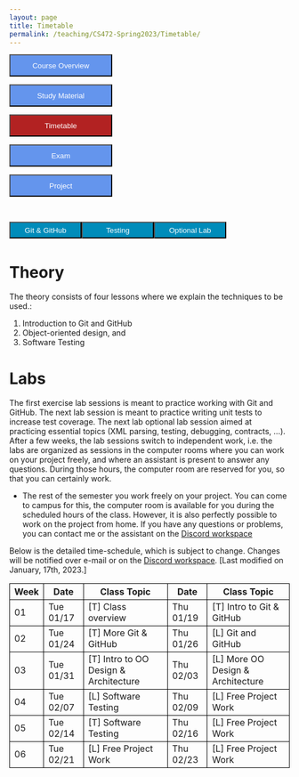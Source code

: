 ```yaml
---
layout: page
title: Timetable
permalink: /teaching/CS472-Spring2023/Timetable/
---
```

<form action="/teaching/CS472-Spring2023/">
    <input type="submit" style="background-color:cornflowerblue;color:white;width:185px;
height:40px;" value="Course Overview" />
</form>
<form action="/teaching/CS472-Spring2023/study_material/">
    <input type="submit" style="background-color:cornflowerblue;color:white;width:185px;
height:40px;" value="Study Material" />
</form>
<form action="/teaching/CS472-Spring2023/Timetable/">
    <input type="submit" style="background-color:firebrick;color:white;width:185px;
height:40px;" value="Timetable" />
</form>
<form action="/teaching/CS472-Spring2023/Exam/">
    <input type="submit" style="background-color:cornflowerblue;color:white;width:185px;
height:40px;" value="Exam" />
</form>
<form action="/teaching/CS472-Spring2023/project/">
    <input type="submit" style="background-color:cornflowerblue;color:white;width:185px;
height:40px;" value="Project" />
</form>

<br/>

<div class="main-component">
<form action="/teaching/CS472-Spring2023/Timetable/Git_and_GitHub/">
    <input type="submit" style="background-color:#008CBA;float:left; color:white;width:130px;
height:30px;" value="Git & GitHub" />
</form>
<form action="/teaching/CS472-Spring2023/Timetable/dynamic_analysis/">
    <input type="submit" style="background-color:#008CBA;float:left;color:white;width:130px;
height:30px;" value="Testing" />
</form>
<form action="/teaching/CS472-Spring2023/Timetable/optional_lab/">
    <input type="submit" style="background-color:#008CBA;float:left;color:white;width:130px;
height:30px;" value="Optional Lab" />
</form>
</div>

<br/>
<br/>

Theory
========
The theory consists of four lessons where we explain the techniques to be used.: 
1. Introduction to Git and GitHub 
2. Object-oriented design, and 
3. Software Testing

Labs
========
The first exercise lab sessions is meant to practice working with Git and GitHub.
The next lab session is meant to practice writing unit tests to increase test coverage.
The next lab optional lab session aimed at practicing essential topics (XML parsing, testing, debugging, contracts, ...). 
After a few weeks, the lab sessions switch to independent work, i.e. the labs are organized as sessions 
in the computer rooms where you can work on your project freely, and where an assistant is 
present to answer any questions. During those hours, the computer room are reserved for you, 
so that you can certainly work.



* The rest of the semester you work freely on your project. You can come to campus for this, the 
computer room is available for you during the scheduled hours of the class. 
However, it is also perfectly possible to work on the project from home. If you have any questions 
or problems, you can contact me or the assistant on the [Discord workspace](https://discord.gg/CQUCUFTcDY)


Below is the detailed time-schedule, which is subject to change. Changes will be notified over e-mail or on the [Discord workspace](https://discord.gg/CQUCUFTcDY). [Last modified on January, 17th, 2023.] 

<table style="border-collapse:collapse;">
<tr >
<th style="border: 1px solid black;">Week</th>
<th style="border: 1px solid black;">Date</th>
<th style="border: 1px solid black;">Class Topic</th>
<th style="border: 1px solid black;">Date</th>
<th style="border: 1px solid black;">Class Topic</th>
</tr>

<tr>
<td style="border: 1px solid black;">01</td>
<td style="border: 1px solid black;">Tue 01/17</td>
<td style="border: 1px solid black;">[T] Class overview</td>
<td style="border: 1px solid black;">Thu 01/19</td>
<td style="border: 1px solid black;">[T] Intro to Git & GitHub </td>
</tr>

<tr>
<td style="border: 1px solid black;">02</td>
<td style="border: 1px solid black;">Tue 01/24</td>
<td style="border: 1px solid black;">[T] More Git & GitHub </td>
<td style="border: 1px solid black;">Thu 01/26 </td>
<td style="border: 1px solid black;">[L] Git and GitHub</td>
</tr>

<tr>
<td style="border: 1px solid black;">03</td>
<td style="border: 1px solid black;">Tue 01/31 </td>
<td style="border: 1px solid black;">[T] Intro to OO Design & Architecture</td>
<td style="border: 1px solid black;">Thu 02/03 </td>
<td style="border: 1px solid black;">[L] More OO Design & Architecture</td>
</tr>

<tr>
<td style="border: 1px solid black;">04</td>
<td style="border: 1px solid black;">Tue 02/07</td>
<td style="border: 1px solid black;">[L] Software Testing </td>
<td style="border: 1px solid black;">Thu 02/09 </td>
<td style="border: 1px solid black;">[L] Free Project Work </td>
</tr>

<tr>
<td style="border: 1px solid black;">05</td>
<td style="border: 1px solid black;">Tue 02/14</td>
<td style="border: 1px solid black;">[T] Software Testing </td>
<td style="border: 1px solid black;">Thu 02/16 </td>
<td style="border: 1px solid black;">[L] Free Project Work </td>
</tr>

<tr>
<td style="border: 1px solid black;">06</td>
<td style="border: 1px solid black;">Tue 02/21</td>
<td style="border: 1px solid black;">[L] Free Project Work</td>
<td style="border: 1px solid black;">Thu 02/23 </td>
<td style="border: 1px solid black;">[L] Free Project Work </td>
</tr>



</table>